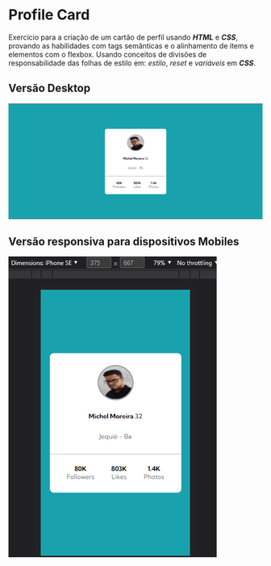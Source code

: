 # Profile Card

Exercício para a criação de um cartão de perfil usando ***HTML*** e ***CSS***, provando as habilidades com tags semânticas e o alinhamento de items e elementos com o flexbox. Usando conceitos de divisões de responsabilidade das folhas de estilo em: *estilo*, *reset* e *variáveis* em ***CSS***.

## Versão Desktop

![Screenshot da versão Desktop](./design/Screenshot_versao-de-desktop.png)

## Versão responsiva para dispositivos Mobiles

![Screenshot da versão mobile](./design/Screenshot_2-versao-para-mobile.png)
